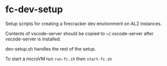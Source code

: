 # fc-dev-setup

Setup scripts for creating a firecracker dev environment on AL2 instances.

Contents of vscode-server should be copied to ~/.vscode-server after vscode-server is installed.

dev-setup.sh handles the rest of the setup.

To start a microVM run `run-fc.sh` then `start-fc.sh`
